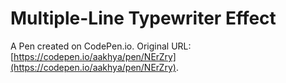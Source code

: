 # Multiple-Line Typewriter Effect

A Pen created on CodePen.io. Original URL: [https://codepen.io/aakhya/pen/NErZry](https://codepen.io/aakhya/pen/NErZry).


